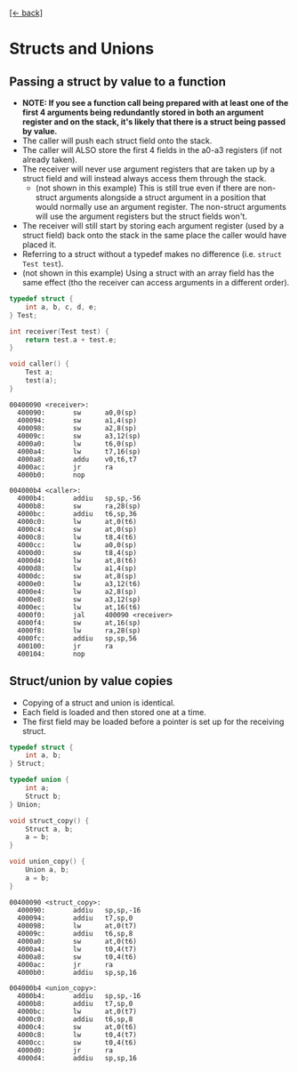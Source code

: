 [[← back]](README.md)

# Structs and Unions

## Passing a struct by value to a function

- **NOTE: If you see a function call being prepared with at least one of the first 4 arguments being redundantly stored in both an argument register and on the stack, it's likely that there is a struct being passed by value.**
- The caller will push each struct field onto the stack.
- The caller will ALSO store the first 4 fields in the a0-a3 registers (if not already taken).
- The receiver will never use argument registers that are taken up by a struct field and will instead always access them through the stack.
    - (not shown in this example) This is still true even if there are non-struct arguments alongside a struct argument in a position that would normally use an argument register. The non-struct arguments will use the argument registers but the struct fields won't.
- The receiver will still start by storing each argument register (used by a struct field) back onto the stack in the same place the caller would have placed it.
- Referring to a struct without a typedef makes no difference (i.e. `struct Test test`).
- (not shown in this example) Using a struct with an array field has the same effect (tho the receiver can access arguments in a different order).

```c
typedef struct {
    int a, b, c, d, e;
} Test;

int receiver(Test test) {
    return test.a + test.e;
}

void caller() {
    Test a;
    test(a);
}
```

```
00400090 <receiver>:
  400090:       sw      a0,0(sp)
  400094:       sw      a1,4(sp)
  400098:       sw      a2,8(sp)
  40009c:       sw      a3,12(sp)
  4000a0:       lw      t6,0(sp)
  4000a4:       lw      t7,16(sp)
  4000a8:       addu    v0,t6,t7
  4000ac:       jr      ra
  4000b0:       nop

004000b4 <caller>:
  4000b4:       addiu   sp,sp,-56
  4000b8:       sw      ra,28(sp)
  4000bc:       addiu   t6,sp,36
  4000c0:       lw      at,0(t6)
  4000c4:       sw      at,0(sp)
  4000c8:       lw      t8,4(t6)
  4000cc:       lw      a0,0(sp)
  4000d0:       sw      t8,4(sp)
  4000d4:       lw      at,8(t6)
  4000d8:       lw      a1,4(sp)
  4000dc:       sw      at,8(sp)
  4000e0:       lw      a3,12(t6)
  4000e4:       lw      a2,8(sp)
  4000e8:       sw      a3,12(sp)
  4000ec:       lw      at,16(t6)
  4000f0:       jal     400090 <receiver>
  4000f4:       sw      at,16(sp)
  4000f8:       lw      ra,28(sp)
  4000fc:       addiu   sp,sp,56
  400100:       jr      ra
  400104:       nop
```

## Struct/union by value copies

- Copying of a struct and union is identical.
- Each field is loaded and then stored one at a time.
- The first field may be loaded before a pointer is set up for the receiving struct.

```c
typedef struct {
    int a, b;
} Struct;

typedef union {
    int a;
    Struct b;
} Union;

void struct_copy() {
    Struct a, b;
    a = b;
}

void union_copy() {
    Union a, b;
    a = b;
}
```

```
00400090 <struct_copy>:
  400090:       addiu   sp,sp,-16
  400094:       addiu   t7,sp,0
  400098:       lw      at,0(t7)
  40009c:       addiu   t6,sp,8
  4000a0:       sw      at,0(t6)
  4000a4:       lw      t0,4(t7)
  4000a8:       sw      t0,4(t6)
  4000ac:       jr      ra
  4000b0:       addiu   sp,sp,16

004000b4 <union_copy>:
  4000b4:       addiu   sp,sp,-16
  4000b8:       addiu   t7,sp,0
  4000bc:       lw      at,0(t7)
  4000c0:       addiu   t6,sp,8
  4000c4:       sw      at,0(t6)
  4000c8:       lw      t0,4(t7)
  4000cc:       sw      t0,4(t6)
  4000d0:       jr      ra
  4000d4:       addiu   sp,sp,16
```
